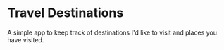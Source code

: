 # Travel Destinations

A simple app to keep track of destinations I'd like to visit and places you have visited.
